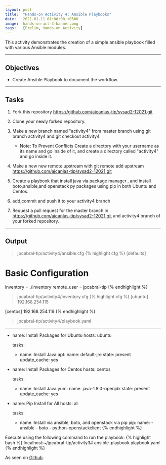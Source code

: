 ```yaml
---
layout: post
title:  "Hands-on Activity 4: Ansible Playbooks"
date:   2021-01-11 01:00:00 +0300
image:  hands-on-act-3-banner.png
tags:   [Prelim, Hands-on Activity]
---
```

This activity demonstrates the creation of a simple ansible playbook filled with various Ansible modules.

***

## Objectives

* Create Ansible Playbook to document the workflow.

***

## Tasks

1. Fork this repository https://github.com/ajcanlas-tip/sysad2-12021.git

2. Clone your newly forked repository. 

3. Make a new branch named "activity4" from master branch using git branch activity4 and git checkout activity4

    * Note: To Prevent Conflicts Create a directory with your username as its name and go inside of it, and create a directory called "activity4" and go inside it.

4. Make a new new remote upstream with git remote add upstream https://github.com/ajcanlas-tip/sysad2-12021.git

5. Create a playbook that install java via package manager , and install boto,ansible,and openstack py packages using pip in both Ubuntu and Centos.

7. add,commit and push it to your activity4 branch

8. Request a pull request for the master branch in https://github.com/ajcanlas-tip/sysad2-12021.git  and activity4 branch of your forked repository.

***

## Output

> jpcabral-tip/activity4/ansible.cfg
{% highlight cfg %}
[defaults]

# Basic Configuration
inventory = ./inventory
remote_user = jpcabral-tip
{% endhighlight %}

> jpcabral-tip/activity4/inventory.cfg
{% highlight cfg %}
[ubuntu]
192.168.254.115

[centos]
192.168.254.116
{% endhighlight %}

> jpcabral-tip/activity4/playbook.yaml
---
  - name: Install Packages for Ubuntu
    hosts: ubuntu
    
    tasks:
    - name: Install Java
      apt:
        name: default-jre
        state: present
        update_cache: yes
  

  - name: Install Packages for Centos
    hosts: centos

    tasks:
    - name: Install Java
      yum:
        name: java-1.8.0-openjdk
        state: present
        update_cache: yes


  - name: Pip Install for All
    hosts: all

    tasks:
    - name: Install via ansible, boto, and openstack via pip
      pip:
        name:
          - ansible
          - boto
          - python-openstackclient
{% endhighlight %}


Execute using the following command to run the playbook:
{% highlight bash %}
localhost:~/jpcabral-tip/activity3# ansible-playbook playbook.yaml
{% endhighlight %}

<p>As seen on <a href="https://github.com/jpcabral-tip/sysad2-12021/tree/activity4/jpcabral-tip/activity4">Github</a>.</p>
